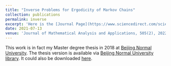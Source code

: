 ```yaml
---
title: "Inverse Problems for Ergodicity of Markov Chains"
collection: publications
permalink: inverse
excerpt: 'Here is the [Journal Page](https://www.sciencedirect.com/science/article/abs/pii/S0022247X2100562X). An early version is posted [here on arXiv](https://arxiv.org/abs/2001.00134).'
date: 2021-07-13
venue: 'Journal of Mathematical Analysis and Applications, 505(2), 2022, Article 125483.'
---
```


This work is in fact my Master degree thesis in 2018 at [Beijing Normal University](https://english.bnu.edu.cn/). The thesis version is available via [Beijing Normal University library](http://www.lib.bnu.edu.cn/). It could also be downloaded [here](http://zf-wei.github.io/files/bnuthesis.pdf).
